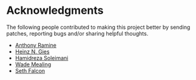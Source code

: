 # Acknowledgments

The following people contributed to making this project better by sending
patches, reporting bugs and/or sharing helpful thoughts.

* [Anthony Ramine](https://github.com/nox)
* [Heinz N. Gies](https://github.com/Licenser)
* [Hamidreza Soleimani](https://github.com/hamidreza-s)
* [Wade Mealing](https://github.com/wmealing)
* [Seth Falcon](https://github.com/seth)
